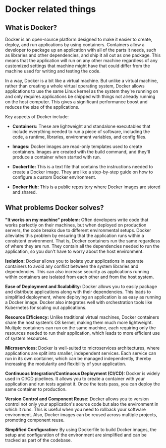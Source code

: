 # Docker related things
## What is Docker?
Docker is an open-source platform designed to make it easier to create, deploy, and run applications by using containers. Containers allow a developer to package up an application with all of the parts it needs, such as libraries and other dependencies, and ship it all out as one package. This means that the application will run on any other machine regardless of any customized settings that machine might have that could differ from the machine used for writing and testing the code.

In a way, Docker is a bit like a virtual machine. But unlike a virtual machine, rather than creating a whole virtual operating system, Docker allows applications to use the same Linux kernel as the system they're running on and only requires applications be shipped with things not already running on the host computer. This gives a significant performance boost and reduces the size of the applications.

Key aspects of Docker include:

- **Containers:** These are lightweight and standalone executables that include everything needed to run a piece of software, including the code, a runtime, libraries, environment variables, and config files.

- **Images:** Docker images are read-only templates used to create containers. Images are created with the build command, and they'll produce a container when started with run.

- **Dockerfile:** This is a text file that contains the instructions needed to create a Docker image. They are like a step-by-step guide on how to configure a custom Docker environment.

- **Docker Hub:** This is a public repository where Docker images are stored and shared.

## What problems Docker solves?

**"It works on my machine" problem:** Often developers write code that works perfectly on their machines, but when deployed on production servers, the code breaks due to different environmental setups. Docker alleviates this problem by ensuring that the application runs within a consistent environment. That is, Docker containers run the same regardless of where they are run. They contain all the dependencies needed to run the application, so you don't have to worry about the host environment.

**Isolation:** Docker allows you to isolate your applications in separate containers to avoid any conflict between the system libraries and dependencies. This can also increase security as applications running within containers are isolated from each other and from the host system.

**Ease of Deployment and Scalability:** Docker allows you to easily package and distribute applications along with their dependencies. This leads to simplified deployment, where deploying an application is as easy as running a Docker image. Docker also integrates well with orchestration tools like Kubernetes for scaling out applications.

**Resource Efficiency:** Unlike traditional virtual machines, Docker containers share the host system’s OS kernel, making them much more lightweight. Multiple containers can run on the same machine, each requiring only the resources needed to run their application, which leads to more efficient use of system resources.

**Microservices:** Docker is well-suited to microservices architectures, where applications are split into smaller, independent services. Each service can run in its own container, which can be managed independently, thereby increasing the modularity and flexibility of your application.

**Continuous Integration/Continuous Deployment (CI/CD):** Docker is widely used in CI/CD pipelines. It allows you to create a container with your application and run tests against it. Once the tests pass, you can deploy the same container to production.

**Version Control and Component Reuse:** Docker allows you to version control not only your application's source code but also the environment in which it runs. This is useful when you need to rollback your software environment. Also, Docker images can be reused across multiple projects, promoting component reuse.

**Simplified Configuration:** By using Dockerfile to build Docker images, the setup and configuration of the environment are simplified and can be tracked as part of the codebase.
